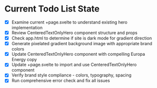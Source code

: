 <!-- DO NOT EDIT - Managed by todo_list tool -->
<!-- Updated: 2025-09-26T18:20:25.537Z -->

# Current Todo List State

- [x] Examine current +page.svelte to understand existing hero implementation
- [x] Review CenteredTextOnlyHero component structure and props
- [x] Check app.html to determine if site is dark mode for gradient direction
- [x] Generate pixelated gradient background image with appropriate brand colors
- [x] Update CenteredTextOnlyHero component with compelling Europa Energy copy
- [x] Update +page.svelte to import and use CenteredTextOnlyHero component
- [x] Verify brand style compliance - colors, typography, spacing
- [x] Run comprehensive error check and fix all issues
